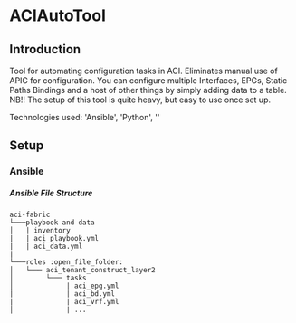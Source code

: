 # ACIAutoTool

## Introduction
Tool for automating configuration tasks in ACI. Eliminates manual use of APIC for configuration. 
You can configure multiple Interfaces, EPGs, Static Paths Bindings and a host of other things by simply adding data to a table.
NB!! The setup of this tool is quite heavy, but easy to use once set up.

Technologies used: 'Ansible', 'Python', ''

## Setup
###  Ansible

##### Ansible File Structure
```
aci-fabric
└───playbook and data
│   | inventory
|   | aci_playbook.yml
|   | aci_data.yml
|
└───roles :open_file_folder:
│   └─── aci_tenant_construct_layer2
│        └─── tasks
│             | aci_epg.yml
|             | aci_bd.yml
|             | aci_vrf.yml
│             | ...
```
